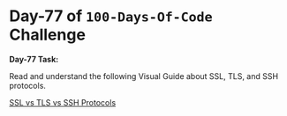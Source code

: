 # Day-77 of `100-Days-Of-Code` Challenge

**Day-77 Task:**

Read and understand the following Visual Guide about SSL, TLS, and SSH protocols.

[SSL vs TLS vs SSH Protocols](https://roadmap.sh/guides/ssl-tls-https-ssh)
